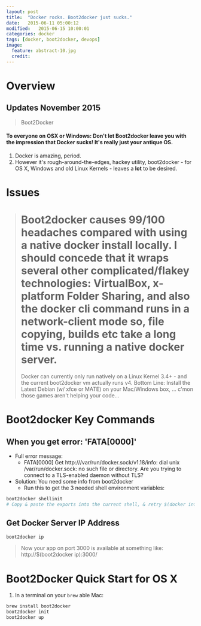 ```yaml
---
layout: post
title:  "Docker rocks. Boot2docker just sucks."
date:   2015-06-11 05:00:12
modified:   2015-06-15 10:00:01
categories: docker
tags: [docker, boot2docker, devops]
image:
  feature: abstract-10.jpg
  credit:
---
```


# Overview

## Updates November 2015
> Boot2Docker

#### To everyone on OSX or Windows: Don't let Boot2docker leave you with the impression that Docker sucks! It's really just your antique OS.

1. Docker is amazing, period.
1. However it's rough-around-the-edges, hackey utility, boot2docker - for OS X, Windows and old Linux Kernels - leaves a **lot** to be desired.

# Issues

> Boot2docker causes 99/100 headaches compared with using a native docker install locally.
> I should concede that it wraps several other complicated/flakey technologies:
> VirtualBox, x-platform Folder Sharing, and also the docker cli command runs in a network-client mode so,
> file copying, builds etc take a long time  vs. running a native docker server.
> =============
> Docker can currently only run natively on a Linux Kernel 3.4+ - and the current boot2docker vm actually runs v4.
> Bottom Line: Install the Latest Debian (w/ xfce or MATE) on your Mac/Windows box,
> ... c'mon those games aren't helping your code...

# Boot2docker Key Commands

## When you get error: 'FATA[0000]'

- Full error message:
	- FATA[0000] Get http:///var/run/docker.sock/v1.18/info: dial unix /var/run/docker.sock: no such file or directory. Are you trying to connect to a TLS-enabled daemon without TLS?
- Solution: You need some info from boot2docker
	- Run this to get the 3 needed shell environment variables:

~~~sh
boot2docker shellinit
# Copy & paste the exports into the current shell, & retry $(docker info)
~~~


## Get Docker Server IP Address
~~~sh
boot2docker ip
~~~
> Now your app on port 3000 is available at something like: http://$(boot2docker ip):3000/


# Boot2Docker Quick Start for OS X

1. In a terminal on your ```brew``` able Mac:

~~~sh
brew install boot2docker
boot2docker init
boot2docker up
~~~




